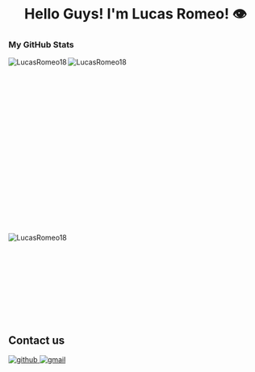 <h1 align="center">Hello Guys! I'm Lucas Romeo! 👁️</h1>

<h3>My GitHub Stats</h3>
<p><img align="left" src="https://github-readme-stats.vercel.app/api/top-langs?username=LucasRomeo18&show_icons=true&theme=dark&locale=en&layout=compact" alt="LucasRomeo18" /></p>
<p>&nbsp;<img align="left" src="https://github-readme-stats.vercel.app/api?username=LucasRomeo18&show_icons=true&theme=dark&locale=en" alt="LucasRomeo18" /></p>
<br><br><br><br><br><br><br>


<br><br><br><br><br><br><br><br><br><br>

<p><img align="left" src="https://github-readme-streak-stats.herokuapp.com/?user=LucasRomeo18&theme=dark" alt="LucasRomeo18" /></p>
<br><br><br><br><br><br><br><br><br><br>

## Contact us

<a href="https://github.com/LucasRomeo18" target="_blank">
<img src=https://img.shields.io/badge/github-%2300acee.svg?color=181717&style=for-the-badge&logo=github&logoColor=white alt=github style="margin-bottom: 5px;" />

<a href="mailto:lucas.romeo18@gmail.com" target="_blank">
<img src=https://img.shields.io/badge/gmail-%2300acee.svg?color=EA4335&style=for-the-badge&logo=gmail&logoColor=white alt=gmail style="margin-bottom: 5px;" />
